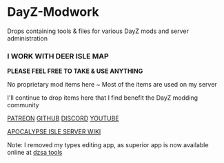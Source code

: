 # DayZ-Modwork
Drops containing tools & files for various DayZ mods and server administration
### I WORK WITH DEER ISLE MAP

**PLEASE FEEL FREE TO TAKE & USE ANYTHING**

No proprietary mod items here ~ Most of the items are used on my server

I'll continue to drop items here that I find benefit the DayZ modding community

[PATREON](https://patreon.com/AlphaEye)
[GITHUB](https://github.com/AlphaEye420)
[DISCORD](https://discord.gg/BdkSUQENhM)
[YOUTUBE](https://www.youtube.com/@AlphaEye420)

[APOCALYPSE ISLE SERVER WIKI](https://github.com/AlphaEye420/ApocalypseIsle/wiki)

Note: I removed my types editing app, as superior app is now available online at [dzsa tools](https://dzsa.tools/)